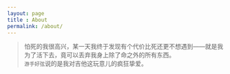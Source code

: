 ```yaml
---
layout: page
title : About
permalink: /about/
---
```


>怕死的我很高兴，某一天我终于发现有个代价比死还更不想遇到——就是我为了活下去，竟可以丢弃我身上除了命之外的所有东西。<br/>
>`游手好弦`说的是我对吉他这玩意儿的疯狂挚爱。
